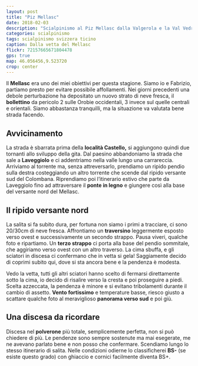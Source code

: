```yaml
---
layout: post
title: "Piz Mellasc"
date: 2018-02-03
description: "Scialpinismo al Piz Mellasc dalla Valgerola e la Val Vedrano con partenza dalla località Castello"
categories: scialpinismo
tags: scialpinismo svizzera ticino
caption: Dalla vetta del Mellasc
flickr: 72157665671804478
gps: true
map: 46.056456,9.523720
crop: center
---
```


Il **Mellasc** era uno dei miei obiettivi per questa stagione. Siamo io e Fabrizio, partiamo presto per evitare possibile affollamenti. Nei giorni precedenti una debole perturbazione ha depositato un nuovo strato di neve fresca, il **bollettino** da pericolo 2 sulle Orobie occidentali, 3 invece sul quelle centrali e orientali. Siamo abbastanza tranquilli, ma la situazione va valutata bene strada facendo.

## Avvicinamento
La strada è sbarrata prima della **località Castello,** si aggiungono quindi due tornanti allo sviluppo della gita. Dal paesino abbandoniamo la strada che sale a **Laveggiolo** e ci addentriamo nella valle lungo una carrareccia. Arriviamo al torrente ma, senza attreversarlo, prendiamo un ripido pendio sulla destra costeggiando un altro torrente che scende dal ripido versante sud del Colombana. Riprendiamo poi l’itinerario estivo che parte da Laveggiolo fino ad attraversare il **ponte in legno** e giungere così alla base del versante nord del Mellasc.

## Il ripido versante nord
La salita si fa subito dura, per fortuna non siamo i primi a tracciare, ci sono 20/30cm di neve fresca. Affrontiamo un **traversino** leggermente esposto verso ovest e successivamente un secondo strappo. Pausa viveri, qualche foto e ripartiamo. Un **terzo strappo** ci porta alla base del pendio sommitale, che aggiriamo verso ovest con un altro traverso. La cima sbuffa, e gli sciatori in discesa ci confermano che in vetta si gela! Saggiamente decido di coprimi subito qui, dove si sta ancora bene e la pendenza è modesta.

Vedo la vetta, tutti gli altri sciatori hanno scelto di fermarsi direttamente sotto la cima, io decido di risalire verso la cresta e poi proseguire a piedi. Scelta azzeccata, la pendenza è minore e si evitano tribolamenti durante il cambio di assetto.
**Vento fortissimo** e temperature basse, riesco giusto a scattare qualche foto al meraviglioso **panorama verso sud** e poi giù.

## Una discesa da ricordare
Discesa nel **polverone** più totale, semplicemente perfetta, non si può chiedere di più. Le pendenze sono sempre sostenute ma mai esegerate, me ne avevano parlato bene e non posso che confermare. Scendiamo lungo lo stesso itinerario di salita. Nelle condizioni odierne lo classificherei **BS-** (se esiste questo grado) con ghiaccio e cornici facilmente diventa BS+.